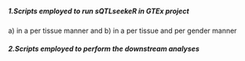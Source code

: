 
##### 1.Scripts employed to run sQTLseekeR in GTEx project

a) in a per tissue manner and
b) in a per tissue and per gender manner

##### 2.Scripts employed to perform the downstream analyses
